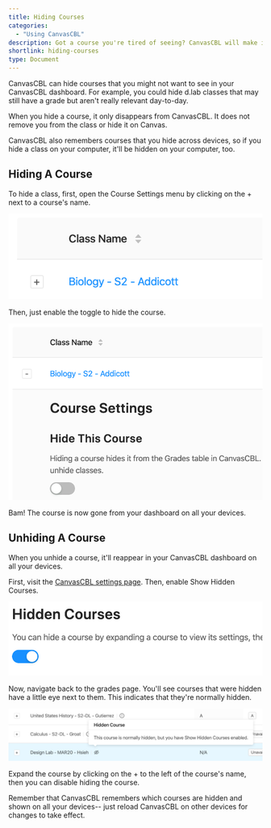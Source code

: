 ```yaml
---
title: Hiding Courses
categories:
  - "Using CanvasCBL"
description: Got a course you're tired of seeing? CanvasCBL will make it disappear (from your dashboard!).
shortlink: hiding-courses
type: Document
---
```


CanvasCBL can hide courses that you might not want to see in your CanvasCBL
dashboard. For example, you could hide d.lab classes that may still have a
grade but aren't really relevant day-to-day.

When you hide a course, it only disappears from CanvasCBL. It does not
remove you from the class or hide it on Canvas.

CanvasCBL also remembers courses that you hide across devices, so if you
hide a class on your computer, it'll be hidden on your computer, too.

## Hiding A Course

To hide a class, first, open the Course Settings menu by clicking on the +
next to a course's name.

![Plus next to a course name](/images/2020-04-06-hiding-courses-1.png)

Then, just enable the toggle to hide the course.

![Hide a course toggle](/images/2020-04-06-hiding-courses-2.png)

Bam! The course is now gone from your dashboard on all your devices.

## Unhiding A Course

When you unhide a course, it'll reappear in your CanvasCBL dashboard on
all your devices.

First, visit the [CanvasCBL settings page](https://go.canvascbl.com/settings).
Then, enable Show Hidden Courses.

![Show hidden courses toggle](/images/2020-04-06-hiding-courses-3.png)

Now, navigate back to the grades page. You'll see courses that were hidden
have a little eye next to them. This indicates that they're normally hidden.

![Hidden course](/images/2020-04-06-hiding-courses-4.png)

Expand the course by clicking on the + to the left of the course's name,
then you can disable hiding the course.

Remember that CanvasCBL remembers which courses are hidden and shown on all
your devices-- just reload CanvasCBL on other devices for changes to take
effect.
